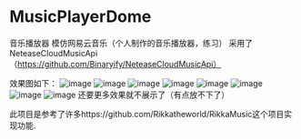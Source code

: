 # MusicPlayerDome
音乐播放器
模仿网易云音乐（个人制作的音乐播放器，练习）
采用了NeteaseCloudMusicApi（https://github.com/Binaryify/NeteaseCloudMusicApi）

效果图如下：
![image](https://github.com/brokes6/MusicPlayerDome/blob/master/app/src/DomePicture/01.png)
![image](https://github.com/brokes6/MusicPlayerDome/blob/master/app/src/DomePicture/02.png)
![image](https://github.com/brokes6/MusicPlayerDome/blob/master/app/src/DomePicture/03.png)
![image](https://github.com/brokes6/MusicPlayerDome/blob/master/app/src/DomePicture/04.png)
![image](https://github.com/brokes6/MusicPlayerDome/blob/master/app/src/DomePicture/05.png)
![image](https://github.com/brokes6/MusicPlayerDome/blob/master/app/src/DomePicture/07.png)
![image](https://github.com/brokes6/MusicPlayerDome/blob/master/app/src/DomePicture/08.png)
![image](https://github.com/brokes6/MusicPlayerDome/blob/master/app/src/DomePicture/09.png)
还要更多效果就不展示了（有点放不下了）

此项目是参考了许多https://github.com/Rikkatheworld/RikkaMusic这个项目实现功能.
